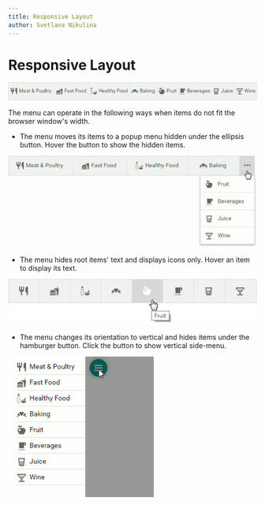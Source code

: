 ```yaml
---
title: Responsive Layout
author: Svetlana Nikulina
---
```

# Responsive Layout

![Adaptivity_HideShowButtons](../../images/menu-responsive-layout.png)

The menu can operate in the following ways when items do not fit the browser window's width.

* The menu moves its items to a popup menu hidden under the ellipsis button. Hover the button to show the hidden items.

![Adaptivity_HideShowButtons](../../images/menu-responsive-layout-ellipsis.png)

* The menu hides root items' text and displays icons only. Hover an item to display its text.

![Adaptivity_HideShowButtons](../../images/menu-responsive-layout-icons.png)

* The menu changes its orientation to vertical and hides items under the hamburger button. Click the button to show vertical side-menu.

![Adaptivity_HideShowButtons](../../images/menu-responsive-layout-side-menu.png)
